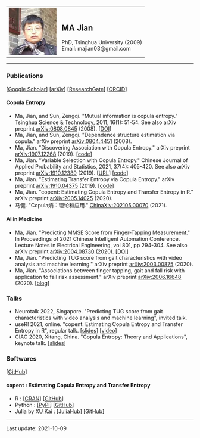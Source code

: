 <table border = "0">
  <tr>
    <td><img src="/head.jpeg" /></td>
    <td> <h2> MA Jian </h2> PhD, Tsinghua University (2009) <br> Email: majian03@gmail.com </td>
  </tr>
</table>

---

### Publications
[[Google Scholar](https://scholar.google.com/citations?user=gqCD4kwAAAAJ)]
[[arXiv](http://arxiv.org/a/ma_j_3)]
[[ResearchGate](https://www.researchgate.net/profile/Jian_Ma9)]
[[ORCID](https://orcid.org/0000-0001-5357-1921)]

#### Copula Entropy
* Ma, Jian, and Sun, Zengqi. "Mutual information is copula entropy." Tsinghua Science & Technology, 2011, 16(1): 51-54. See also arXiv preprint [arXiv:0808.0845](https://arxiv.org/abs/0808.0845) (2008). [[DOI](https://doi.org/10.1016/S1007-0214(11)70008-6)]
* Ma, Jian, and Sun, Zengqi. "Dependence structure estimation via copula." arXiv preprint [arXiv:0804.4451](https://arxiv.org/abs/0804.4451) (2008).
* Ma, Jian. "Discovering Association with Copula Entropy." arXiv preprint [arXiv:1907.12268](https://arxiv.org/abs/1907.12268) (2019). [[code](https://github.com/majianthu/nhanes)]
* Ma, Jian. "Variable Selection with Copula Entropy." Chinese Journal of Applied Probability and Statistics, 2021, 37(4): 405-420. See also arXiv preprint [arXiv:1910.12389](https://arxiv.org/abs/1910.12389) (2019). [[URL](http://aps.ecnu.edu.cn/CN/10.3969/j.issn.1001-4268.2021.04.006)] [[code](https://github.com/majianthu/aps2020)]
* Ma, Jian. "Estimating Transfer Entropy via Copula Entropy." arXiv preprint [arXiv:1910.04375](https://arxiv.org/abs/1910.04375) (2019). [[code](https://github.com/majianthu/transferentropy)]
* Ma, Jian. "copent: Estimating Copula Entropy and Transfer Entropy in R." arXiv preprint [arXiv:2005.14025](https://arxiv.org/abs/2005.14025) (2020).
* 马健. "Copula熵：理论和应用." [ChinaXiv:202105.00070](http://chinaxiv.org/abs/202105.00070) (2021).

#### AI in Medicine
* Ma, Jian. "Predicting MMSE Score from Finger-Tapping Measurement."  In Proceedings of 2021 Chinese Intelligent Automation Conference. Lecture Notes in Electrical Engineering, vol 801, pp 294-304. See also arXiv preprint [arXiv:2004.08730](https://arxiv.org/abs/2004.08730) (2020). [[DOI](https://doi.org/10.1007/978-981-16-6372-7_34)]
* Ma, Jian. "Predicting TUG score from gait characteristics with video analysis and machine learning." arXiv preprint [arXiv:2003.00875](https://arxiv.org/abs/2003.00875) (2020).
* Ma, Jian. "Associations between finger tapping, gait and fall risk with application to fall risk assessment." arXiv preprint [arXiv:2006.16648](https://arxiv.org/abs/2006.16648) (2020). [[blog](https://www.hitachi.com.cn/hcrd/sc/aiblog/0924/index.html)]

### Talks
* Neurotalk 2022, Singapore. "Predicting TUG score from gait characteristics with video analysis and machine learning", invited talk.
* useR! 2021, online. "copent: Estimating Copula Entropy and Transfer Entropy in R", regular talk. [[slides](/useR2021.pdf)] [[video](https://www.youtube.com/watch?v=5IKm9MHGoDM)]
* CIAC 2020, Xitang, China. "Copula Entropy: Theory and Applications", keynote talk. [[slides](/ciac2020ce.pdf)]

### Softwares
[[GitHub](https://github.com/majianthu)]

#### copent : Estimating Copula Entropy and Transfer Entropy
* R : [[CRAN](https://cran.r-project.org/package=copent)] [[GitHub](https://github.com/majianthu/copent)]
* Python : [[PyPI](https://pypi.org/project/copent)] [[GitHub](https://github.com/majianthu/pycopent)]
* Julia by  [XU Kai](https://github.com/xukai92/) : [[JuliaHub](https://juliahub.com/ui/Packages/CopEnt/rRUXw/0.1.0)] [[GitHub](https://github.com/xukai92/CopEnt.jl)]

---
Last update: 2021-10-09
